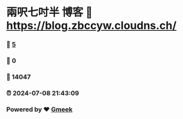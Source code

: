 # 兩呎七吋半 博客 :link: https://blog.zbccyw.cloudns.ch/ 
### :page_facing_up: [5](https://blog.zbccyw.cloudns.ch//tag.html) 
### :speech_balloon: 0 
### :hibiscus: 14047 
### :alarm_clock: 2024-07-08 21:43:09 
### Powered by :heart: [Gmeek](https://github.com/Meekdai/Gmeek)
